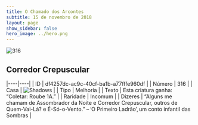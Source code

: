 ```yaml
---
title: O Chamado dos Arcontes
subtitle: 15 de novembro de 2018
layout: page
show_sidebar: false
hero_image: ../hero.png
---
```


![316](https://cdn.keyforgegame.com/media/card_front/pt/341_316_P6MMX3WR7MC6_pt.png)

## Corredor Crepuscular

|----|----|
| ID | df4257dc-ac9c-40cf-ba1b-a77fffe960df |
| Número | 316 |
| Casa | ![Shadows](https://archonarcana.com/images/thumb/e/ee/Shadows.png/22px-Shadows.png "Sombras") |
| Tipo | Melhoria |
| Texto | Esta criatura ganha: “Coletar:  Roube 1A.” |
| Raridade | Incomum |
| Dizeres | “Alguns me chamam de Assombrador  da Noite e Corredor Crepuscular, outros de Quem-Vai-Lá? e É-Só-o-Vento.” – ‘O Primeiro Ladrão’, um conto infantil das Sombras |

